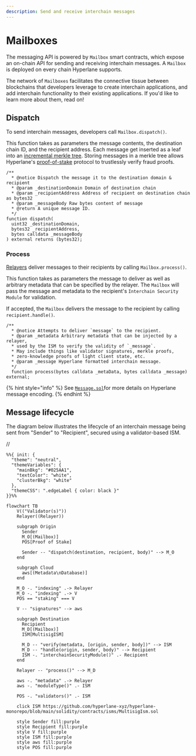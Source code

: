 ```yaml
---
description: Send and receive interchain messages
---
```


# Mailboxes

The messaging API is powered by `Mailbox` smart contracts, which expose an on-chain API for sending and receiving interchain messages. A `Mailbox` is deployed on every chain Hyperlane supports.

The network of `Mailboxes` facilitates the connective tissue between blockchains that developers leverage to create interchain applications, and add interchain functionality to their existing applications. If you'd like to learn more about them, read on!

## Dispatch

To send interchain messages, developers call `Mailbox.dispatch()`.

This function takes as parameters the message contents, the destination chain ID, and the recipient address. Each message get inserted as a leaf into an [incremental merkle tree](https://medium.com/@josephdelong/ethereum-2-0-deposit-merkle-tree-13ec8404ca4f). Storing messages in a merkle tree allows Hyperlane's [proof-of-stake](proof-of-stake.md) protocol to trustlessly verify fraud proofs.

```solidity
/**
  * @notice Dispatch the message it to the destination domain & recipient
  * @param _destinationDomain Domain of destination chain
  * @param _recipientAddress Address of recipient on destination chain as bytes32
  * @param _messageBody Raw bytes content of message
  * @return A unique message ID.
  */
function dispatch(
  uint32 _destinationDomain,
  bytes32 _recipientAddress,
  bytes calldata _messageBody
) external returns (bytes32);
```

### Process

[Relayers](agents/relayer.md) deliver messages to their recipients by calling `Mailbox.process()`.

This function takes as parameters the message to deliver as well as arbitrary metadata that can be specified by the relayer. The `Mailbox` will pass the message and metadata to the recipient's `Interchain Security Module` for validation.

If accepted, the `Mailbox` delivers the message to the recipient by calling `recipient.handle()`.

```solidity
/**
  * @notice Attempts to deliver `message` to the recipient.
  * @param _metadata Arbitrary metadata that can be injected by a relayer,
  * used by the ISM to verify the validity of `_message`.
  * May include things like validator signatures, merkle proofs,
  * zero-knowledge proofs of light client state, etc.
  * @param _message Hyperlane formatted interchain message.
  */
  function process(bytes calldata _metaData, bytes calldata _message) external;
```

{% hint style="info" %}
See [`Message.sol`](https://github.com/hyperlane-xyz/hyperlane-monorepo/blob/main/solidity/contracts/libs/Message.sol)for more details on Hyperlane message encoding.
{% endhint %}

## Message lifecycle

The diagram below illustrates the lifecycle of an interchain message being sent from "Sender" to "Recipient", secured using a validator-based ISM.

// <!-- INCLUDE diagrams/multisig-pos-ism.md -->
<!-- WARNING: copied from the included file path. Do not edit directly. -->
```mermaid
%%{ init: {
  "theme": "neutral",
  "themeVariables": {
    "mainBkg": "#025AA1",
    "textColor": "white",
    "clusterBkg": "white"
  },
  "themeCSS": ".edgeLabel { color: black }"
}}%%

flowchart TB
    V(("Validator(s)"))
    Relayer((Relayer))

    subgraph Origin
      Sender
      M_O[(Mailbox)]
      POS[Proof of Stake]

      Sender -- "dispatch(destination, recipient, body)" --> M_O
    end

    subgraph Cloud
      aws[(Metadata\nDatabase)]
    end

    M_O -. "indexing" .-> Relayer
    M_O -. "indexing" .-> V
    POS == "staking" === V

    V -- "signatures" --> aws

    subgraph Destination
      Recipient
      M_D[(Mailbox)]
      ISM[MultisigISM]

      M_D -- "verify(metadata, [origin, sender, body])" --> ISM
      M_D -- "handle(origin, sender, body)" --> Recipient
      ISM -. "interchainSecurityModule()" .- Recipient
    end

    Relayer -- "process()" --> M_D

    aws -. "metadata" .-> Relayer
    aws -. "moduleType()" .- ISM

    POS -. "validators()" .- ISM

    click ISM https://github.com/hyperlane-xyz/hyperlane-monorepo/blob/main/solidity/contracts/isms/MultisigIsm.sol

    style Sender fill:purple
    style Recipient fill:purple
    style V fill:purple
    style ISM fill:purple
    style aws fill:purple
    style POS fill:purple
```
<!-- WARNING: copied from the included file path. Do not edit directly. -->
<!-- END -->
